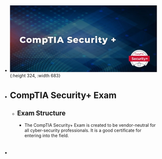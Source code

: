 - ![image.png](../assets/image_1706291352474_0.png){:height 324, :width 683}
- # CompTIA Security+ Exam
	- ## Exam Structure
		- The CompTIA Security+ Exam is created to be vendor-neutral for all cyber-security professionals. It is a good certificate for entering into the field.
- #